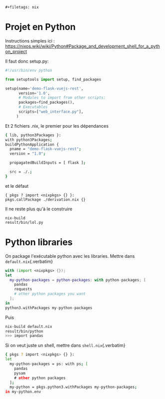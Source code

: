 ```{=org}
#+filetags: nix
```
# Projet en Python

Instructions simples ici :
<https://nixos.wiki/wiki/Python#Package_and_development_shell_for_a_python_project>

Il faut donc setup.py:

``` python
#!/usr/bin/env python

from setuptools import setup, find_packages

setup(name='demo-flask-vuejs-rest',
      version='1.0',
      # Modules to import from other scripts:
      packages=find_packages(),
      # Executables
      scripts=["web_interface.py"],
     )
```

Et 2 fichiers .nix, le premier pour les dépendances

``` {.bash org-language="sh"}
{ lib, python3Packages }:
with python3Packages;
buildPythonApplication {
  pname = "demo-flask-vuejs-rest";
  version = "1.0";

  propagatedBuildInputs = [ flask ];

  src = ./.;
}
```

et le défaut

    { pkgs ? import <nixpkgs> {} }:
    pkgs.callPackage ./derivation.nix {}

Il ne reste plus qu'à le construire

    nix-build
    result/bin/lol.py

# Python libraries

On package l'exécutable python avec les libraries. Mettre dans
`default.nix`{.verbatim}

``` nix
with (import <nixpkgs> {});
let
  my-python-packages = python-packages: with python-packages; [
    pandas
    requests
    # other python packages you want
  ];
in
python3.withPackages my-python-packages
```

Puis

``` {.bash org-language="sh"}
nix-build default.nix
result/bin/python
>>> import pandas
```

Si on veut juste un shell, mettre dans `shell.nix`{.verbatim}

``` {.bash org-language="sh"}
{ pkgs ? import <nixpkgs> {} }:
let
  my-python-packages = ps: with ps; [
    pandas
    pysam
    # other python packages
  ];
  my-python = pkgs.python3.withPackages my-python-packages;
in my-python.env

```
